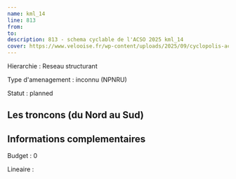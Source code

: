 ```yaml
---
name: kml_14 
line: 813
from: 
to:  
description: 813 - schema cyclable de l'ACSO 2025 kml_14 
cover: https://www.velooise.fr/wp-content/uploads/2025/09/cyclopolis-acso-default.jpg
---
```

Hierarchie : Reseau structurant

Type d'amenagement : inconnu (NPNRU)

Statut : planned

## Les troncons (du Nord au Sud)

## Informations complementaires

Budget  : 0 

Lineaire :

